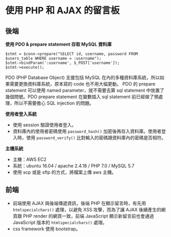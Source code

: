 # 使用 PHP 和 AJAX 的留言板  

## 後端  
**使用 PDO & prepare statement 存取 MySQL 資料庫**  
```
$stmt = $conn->prepare("SELECT id, username, password FROM $users_table WHERE username = :username");
$stmt->bindParam(':username', $_POST['username']);
$stmt->execute();
```
PDO (PHP Database Object) 支援包括 MySQL 在內的多種資料庫系統，所以如果需要更換資料庫系統，原本寫的 code 也不用大幅更動。 PDO 的 prepare statement 可以使用 named parameter，就不需要去算 sql statement 中放置了幾個問號。PDO prepare statement 在變數插入 sql statement 前已經做了預處理，所以不需要擔心 SQL injection 的問題。  

**使用者登入系統**  
- 使用 session 驗證使用者登入。  
- 資料庫內的使用者密碼使用 `password_hash()` 加密後再存入資料庫。使用者登入時，使用 `password_verify()` 比對輸入的密碼跟資料庫內的密碼是否相符。  

**主機系統**  
- 主機：AWS EC2  
- 系統：ubuntu 16.04 / apache 2.4.18 / PHP 7.0 / MySQL 5.7  
- 使用 scp 或是 sftp 的方式，將檔案上傳 aws 主機。  

## 前端  
- 前端使用 AJAX 與後端傳遞資訊，後端 PHP 在顯示留言時，有先用 `htmlspecialchars()` 處理，以避免 XSS 攻擊，而為了讓 AJAX 後續產生的網頁跟 PHP render 的網頁一致，前端 JavaScript 顯示新留言前也會通過 JavaScript 版本的 `htmlspecialchars()` 處理。  
- css framework 使用 bootstrap。
